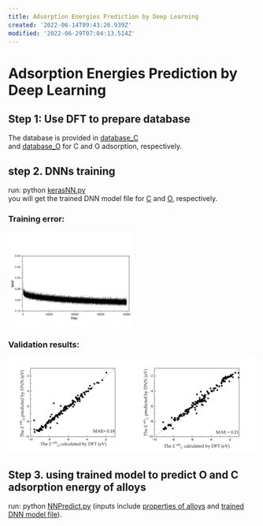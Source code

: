 ```yaml
---
title: Adsorption Energies Prediction by Deep Learning
created: '2022-06-14T09:43:26.939Z'
modified: '2022-06-29T07:04:13.514Z'
---
```


# Adsorption Energies Prediction by Deep Learning
## Step 1: Use DFT to prepare database  
The database is provided in [database_C](./database_C.dat)  
and [database_O](./database_O.dat) for C and O adsorption, respectively.  
  
## step 2. DNNs training
run: python [kerasNN.py](./kerasNN.py)   
you will get the trained DNN model file for [C](./model_file_C.h5) and [O](./model_file_O.h5), respectively.
### Training error:
<img src="./error_in_training.png" width="50%"> </span>
### Validation results:
<p> <img src="./validation_of_O.png" width="50%"><img src="./validation_of_C.png" width="50%"> </p>

## Step 3. using trained model to predict O and C adsorption energy of alloys
run: python [NNPredict.py](./NNPredict.py) (inputs include [properties of alloys](./properties_of_alloys.dat) and [trained DNN model file](model_file_C.h5)). 

